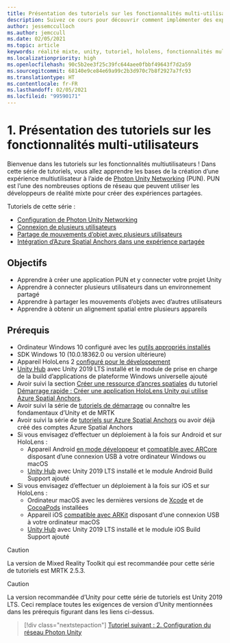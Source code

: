 ```yaml
---
title: Présentation des tutoriels sur les fonctionnalités multi-utilisateurs
description: Suivez ce cours pour découvrir comment implémenter des expériences multi-utilisateurs partagées dans une application HoloLens 2.
author: jessemcculloch
ms.author: jemccull
ms.date: 02/05/2021
ms.topic: article
keywords: réalité mixte, unity, tutoriel, hololens, fonctionnalités multi-utilisateurs, Photon, MRTK, mixed reality toolkit, UWP, ancres spatiales Azure
ms.localizationpriority: high
ms.openlocfilehash: 90c5b2ee3f25c39fc644aee0fbbf49643f7d2a59
ms.sourcegitcommit: 68140e9ce84e69a99c2b3d970c7b8f2927a7fc93
ms.translationtype: HT
ms.contentlocale: fr-FR
ms.lasthandoff: 02/05/2021
ms.locfileid: "99590171"
---
```

# <a name="1-introduction-to-the-multi-user-capabilities-tutorials"></a>1. Présentation des tutoriels sur les fonctionnalités multi-utilisateurs

Bienvenue dans les tutoriels sur les fonctionnalités multiutilisateurs ! Dans cette série de tutoriels, vous allez apprendre les bases de la création d’une expérience multiutilisateur à l’aide de <a href="https://www.photonengine.com/PUN" target="_blank">Photon Unity Networking</a> (PUN). PUN est l’une des nombreuses options de réseau que peuvent utiliser les développeurs de réalité mixte pour créer des expériences partagées.

Tutoriels de cette série :

* [Configuration de Photon Unity Networking](mr-learning-sharing-02.md)
* [Connexion de plusieurs utilisateurs](mr-learning-sharing-03.md)
* [Partage de mouvements d’objet avec plusieurs utilisateurs](mr-learning-sharing-04.md)
* [Intégration d’Azure Spatial Anchors dans une expérience partagée](mr-learning-sharing-05.md)

## <a name="objectives"></a>Objectifs

* Apprendre à créer une application PUN et y connecter votre projet Unity
* Apprendre à connecter plusieurs utilisateurs dans un environnement partagé
* Apprendre à partager les mouvements d’objets avec d’autres utilisateurs
* Apprendre à obtenir un alignement spatial entre plusieurs appareils

## <a name="prerequisites"></a>Prérequis

* Ordinateur Windows 10 configuré avec les [outils appropriés installés](../../install-the-tools.md)
* SDK Windows 10 (10.0.18362.0 ou version ultérieure)
* Appareil HoloLens 2 [configuré pour le développement](../../platform-capabilities-and-apis/using-visual-studio.md#enabling-developer-mode)
* <a href="https://docs.unity3d.com/Manual/GettingStartedInstallingHub.html" target="_blank">Unity Hub</a> avec Unity 2019 LTS installé et le module de prise en charge de la build d’applications de plateforme Windows universelle ajouté
* Avoir suivi la section [Créer une ressource d’ancres spatiales](https://docs.microsoft.com/azure/spatial-anchors/quickstarts/get-started-unity-hololens#create-a-spatial-anchors-resource) du tutoriel [Démarrage rapide : Créer une application HoloLens Unity qui utilise Azure Spatial Anchors](https://docs.microsoft.com/azure/spatial-anchors/quickstarts/get-started-unity-hololens).
* Avoir suivi la série de [tutoriels de démarrage](mr-learning-base-01.md) ou connaître les fondamentaux d’Unity et de MRTK
* Avoir suivi la série de [tutoriels sur Azure Spatial Anchors](mr-learning-asa-01.md) ou avoir déjà créé des comptes Azure Spatial Anchors
* Si vous envisagez d’effectuer un déploiement à la fois sur Android et sur HoloLens :
  * Appareil Android <a href="https://developer.android.com/studio/debug/dev-options" target="_blank">en mode développeur</a> et <a href="https://developers.google.com/ar/discover/supported-devices" target="_blank">compatible avec ARCore</a> disposant d’une connexion USB à votre ordinateur Windows ou macOS
  * <a href="https://docs.unity3d.com/Manual/GettingStartedInstallingHub.html" target="_blank">Unity Hub</a> avec Unity 2019 LTS installé et le module Android Build Support ajouté
* Si vous envisagez d’effectuer un déploiement à la fois sur iOS et sur HoloLens :
  * Ordinateur macOS avec les dernières versions de <a href="https://geo.itunes.apple.com/us/app/xcode/id497799835?mt=12" target="_blank">Xcode</a> et de <a href="https://cocoapods.org" target="_blank">CocoaPods</a> installées
  * Appareil iOS <a href="https://developer.apple.com/documentation/arkit/verifying_device_support_and_user_permission" target="_blank">compatible avec ARKit</a> disposant d’une connexion USB à votre ordinateur macOS
  * <a href="https://docs.unity3d.com/Manual/GettingStartedInstallingHub.html" target="_blank">Unity Hub</a> avec Unity 2019 LTS installé et le module iOS Build Support ajouté

> [!CAUTION]
> La version de Mixed Reality Toolkit qui est recommandée pour cette série de tutoriels est MRTK 2.5.3.

> [!CAUTION]
> La version recommandée d’Unity pour cette série de tutoriels est Unity 2019 LTS. Ceci remplace toutes les exigences de version d’Unity mentionnées dans les prérequis figurant dans les liens ci-dessus.

> [!div class="nextstepaction"]
> [Tutoriel suivant : 2. Configuration du réseau Photon Unity](mr-learning-sharing-02.md)
